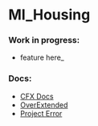 # MI_Housing
### Work in progress:
- feature here_

### Docs:
- [CFX Docs](https://docs.fivem.net/docs/)
- [OverExtended](https://overextended.github.io/docs)
- [Project Error](https://projecterror.dev/docs/)
